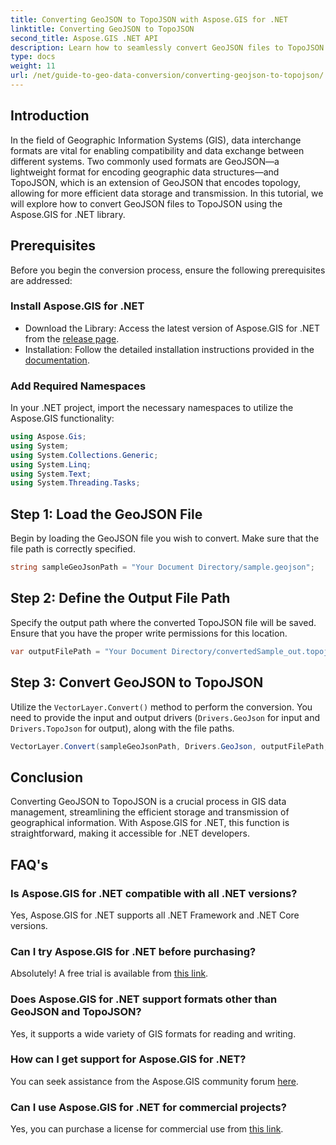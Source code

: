 ```yaml
---
title: Converting GeoJSON to TopoJSON with Aspose.GIS for .NET
linktitle: Converting GeoJSON to TopoJSON
second_title: Aspose.GIS .NET API
description: Learn how to seamlessly convert GeoJSON files to TopoJSON format using the powerful Aspose.GIS for .NET library. This step-by-step tutorial covers everything from installation to execution.
type: docs
weight: 11
url: /net/guide-to-geo-data-conversion/converting-geojson-to-topojson/
---
```

## Introduction

In the field of Geographic Information Systems (GIS), data interchange formats are vital for enabling compatibility and data exchange between different systems. Two commonly used formats are GeoJSON—a lightweight format for encoding geographic data structures—and TopoJSON, which is an extension of GeoJSON that encodes topology, allowing for more efficient data storage and transmission. In this tutorial, we will explore how to convert GeoJSON files to TopoJSON using the Aspose.GIS for .NET library.

## Prerequisites

Before you begin the conversion process, ensure the following prerequisites are addressed:

### Install Aspose.GIS for .NET

- Download the Library: Access the latest version of Aspose.GIS for .NET from the [release page](https://releases.aspose.com/gis/net/).
- Installation: Follow the detailed installation instructions provided in the [documentation](https://reference.aspose.com/gis/net/).

### Add Required Namespaces

In your .NET project, import the necessary namespaces to utilize the Aspose.GIS functionality:

```csharp
using Aspose.Gis;
using System;
using System.Collections.Generic;
using System.Linq;
using System.Text;
using System.Threading.Tasks;
```

## Step 1: Load the GeoJSON File

Begin by loading the GeoJSON file you wish to convert. Make sure that the file path is correctly specified.

```csharp
string sampleGeoJsonPath = "Your Document Directory/sample.geojson";
```

## Step 2: Define the Output File Path

Specify the output path where the converted TopoJSON file will be saved. Ensure that you have the proper write permissions for this location.

```csharp
var outputFilePath = "Your Document Directory/convertedSample_out.topojson";
```

## Step 3: Convert GeoJSON to TopoJSON

Utilize the `VectorLayer.Convert()` method to perform the conversion. You need to provide the input and output drivers (`Drivers.GeoJson` for input and `Drivers.TopoJson` for output), along with the file paths.

```csharp
VectorLayer.Convert(sampleGeoJsonPath, Drivers.GeoJson, outputFilePath, Drivers.TopoJson);
```

## Conclusion

Converting GeoJSON to TopoJSON is a crucial process in GIS data management, streamlining the efficient storage and transmission of geographical information. With Aspose.GIS for .NET, this function is straightforward, making it accessible for .NET developers.

## FAQ's

### Is Aspose.GIS for .NET compatible with all .NET versions?

Yes, Aspose.GIS for .NET supports all .NET Framework and .NET Core versions.

### Can I try Aspose.GIS for .NET before purchasing?

Absolutely! A free trial is available from [this link](https://releases.aspose.com/).

### Does Aspose.GIS for .NET support formats other than GeoJSON and TopoJSON?

Yes, it supports a wide variety of GIS formats for reading and writing.

### How can I get support for Aspose.GIS for .NET?

You can seek assistance from the Aspose.GIS community forum [here](https://forum.aspose.com/c/gis/33).

### Can I use Aspose.GIS for .NET for commercial projects?

Yes, you can purchase a license for commercial use from [this link](https://purchase.aspose.com/buy).
